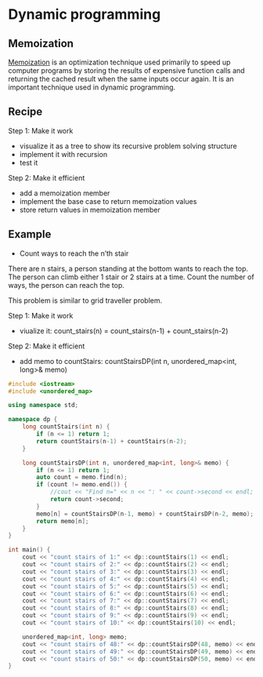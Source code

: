 # Dynamic programming

## Memoization

[Memoization](https://en.wikipedia.org/wiki/Memoization) is an optimization technique used primarily to speed up computer programs by storing the results of expensive function calls and returning the cached result when the same inputs occur again. It is an important technique used in dynamic programming.

## Recipe

Step 1: Make it work
- visualize it as a tree to show its recursive problem solving structure
- implement it with recursion
- test it

Step 2: Make it efficient
- add a memoization member
- implement the base case to return memoization values
- store return values in memoization member

## Example

- Count ways to reach the n’th stair

There are n stairs, a person standing at the bottom wants to reach the top. The person can climb either 1 stair or 2 stairs at a time. Count the number of ways, the person can reach the top.

This problem is similar to grid traveller problem.

Step 1: Make it work
- viualize it: count_stairs(n) = count_stairs(n-1) + count_stairs(n-2)

Step 2: Make it efficient
- add memo to countStairs: countStairsDP(int n, unordered_map<int, long>& memo)

```c++
#include <iostream>
#include <unordered_map>

using namespace std;

namespace dp {
    long countStairs(int n) {
        if (n <= 1) return 1;
        return countStairs(n-1) + countStairs(n-2);
    }

    long countStairsDP(int n, unordered_map<int, long>& memo) {
        if (n <= 1) return 1;
        auto count = memo.find(n);
        if (count != memo.end()) {
            //cout << "Find n=" << n << ": " << count->second << endl;
            return count->second;
        }
        memo[n] = countStairsDP(n-1, memo) + countStairsDP(n-2, memo);
        return memo[n];
    }
}

int main() {
    cout << "count stairs of 1:" << dp::countStairs(1) << endl;
    cout << "count stairs of 2:" << dp::countStairs(2) << endl;
    cout << "count stairs of 3:" << dp::countStairs(3) << endl;
    cout << "count stairs of 4:" << dp::countStairs(4) << endl;
    cout << "count stairs of 5:" << dp::countStairs(5) << endl;
    cout << "count stairs of 6:" << dp::countStairs(6) << endl;
    cout << "count stairs of 7:" << dp::countStairs(7) << endl;
    cout << "count stairs of 8:" << dp::countStairs(8) << endl;
    cout << "count stairs of 9:" << dp::countStairs(9) << endl;
    cout << "count stairs of 10:" << dp::countStairs(10) << endl;

    unordered_map<int, long> memo;
    cout << "count stairs of 48:" << dp::countStairsDP(48, memo) << endl;
    cout << "count stairs of 49:" << dp::countStairsDP(49, memo) << endl;
    cout << "count stairs of 50:" << dp::countStairsDP(50, memo) << endl;
}
``` 
